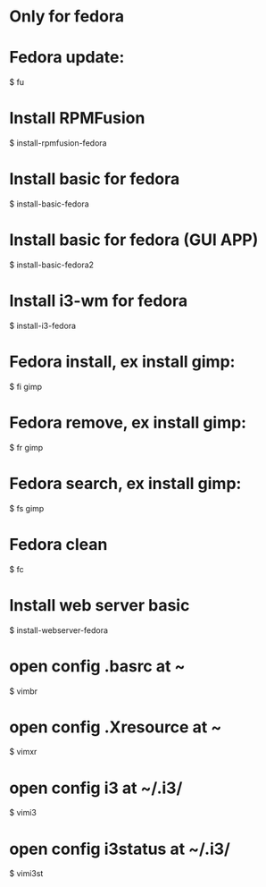 # Only for fedora

# Fedora update:
$ fu

# Install RPMFusion
$ install-rpmfusion-fedora

# Install basic for fedora
$ install-basic-fedora

# Install basic for fedora (GUI APP)
$ install-basic-fedora2

# Install i3-wm for fedora
$ install-i3-fedora

# Fedora install, ex install gimp:
$ fi gimp

# Fedora remove, ex install gimp:
$ fr gimp

# Fedora search, ex install gimp:
$ fs gimp

# Fedora clean
$ fc

# Install web server basic
$ install-webserver-fedora

# open config .basrc at ~
$ vimbr

# open config .Xresource at ~
$ vimxr

# open config i3 at ~/.i3/
$ vimi3

# open config i3status at ~/.i3/
$ vimi3st
